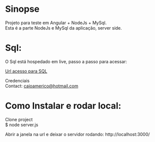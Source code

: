 # Sinopse

Projeto para teste em Angular + NodeJs + MySql.<br />
Esta é a parte NodeJs e MySql da aplicação, server side.

# Sql: 

O Sql está hospedado em live, passo a passo para acessar: <br />

[Url acesso para SQL](https://phpmyadmin.umbler.com)

Credenciais <br />
Contact: caioamerico@hotmail.com

# Como Instalar e rodar local:

Clone project
<br />
$ node server.js

Abrir a janela na url e deixar o servidor rodando:
http://localhost:3000/